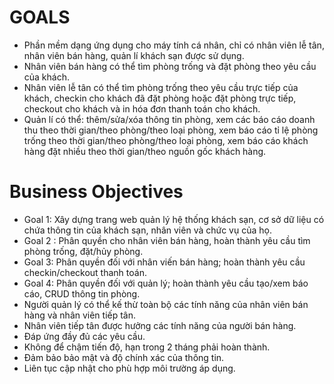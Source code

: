 # GOALS

* Phần mềm dạng ứng dụng cho máy tính cá nhân, chỉ có nhân viên lễ tân, nhân viên bán hàng, quản lí khách sạn được sử dụng.
* Nhân viên bán hàng có thể tìm phòng trống và đặt phòng theo yêu cầu của khách.
* Nhân viên lễ tân có thể tìm phòng trống theo yêu cầu trực tiếp của khách, checkin cho khách đã đặt phòng hoặc đặt phòng trực tiếp, checkout cho khách và in hóa đơn thanh toán cho khách.
* Quản lí có thể: thêm/sửa/xóa thông tin phòng, xem các báo cáo doanh thu theo thời gian/theo phòng/theo loại phòng, xem báo cáo tỉ lệ phòng trống theo thời gian/theo phòng/theo loại phòng, xem báo cáo khách hàng đặt nhiều theo thời gian/theo nguồn gốc khách hàng.

# Business Objectives

* Goal 1: Xây dựng trang web quản lý hệ thống khách sạn, cơ sở dữ liệu có chứa thông tin của khách sạn, nhân viên và chức vụ của họ.
* Goal 2 : Phân quyền cho nhân viên bán hàng, hoàn thành yêu cầu tìm phòng trống, đặt/hủy phòng.
* Goal 3: Phân quyền đối với nhân viến bán hàng; hoàn thành yêu cầu checkin/checkout thanh toán.
* Goal 4: Phân quyền đối với quản lý; hoàn thành yêu cầu tạo/xem báo cáo, CRUD thông tin phòng.
* Người quản lý có thể kế thừ toàn bộ các tính năng của nhân viên bán hàng và nhân viên tiếp tân.
* Nhân viên tiếp tân được hưởng các tính năng của người bán hàng.
* Đáp ứng đầy đủ các yêu cầu.
* Không để chậm tiến độ, hạn trong 2 tháng phải hoàn thành.
* Đảm bảo bảo mật và độ chính xác của thông tin.
* Liên tục cập nhật cho phù hợp môi trường áp dụng.